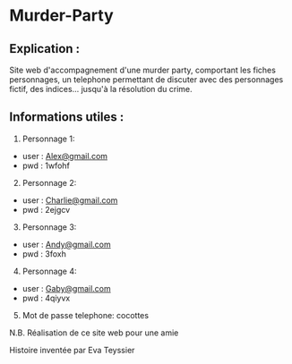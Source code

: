 # Murder-Party

## Explication :

Site web d'accompagnement d'une murder party, comportant les fiches personnages, un telephone permettant de discuter avec des personnages fictif, des indices... jusqu'à la résolution du crime.

## Informations utiles :

1. Personnage 1:
- user : Alex@gmail.com
- pwd : 1wfohf

2. Personnage 2: 
- user : Charlie@gmail.com 
- pwd : 2ejgcv

3. Personnage 3: 
- user : Andy@gmail.com
- pwd : 3foxh

4. Personnage 4: 
- user : Gaby@gmail.com
- pwd : 4qiyvx

5. Mot de passe telephone: cocottes

N.B. Réalisation de ce site web pour une amie

Histoire inventée par Eva Teyssier
